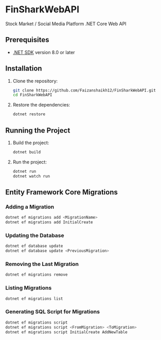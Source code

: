 # FinSharkWebAPI
Stock Market / Social Media Platform .NET Core Web API

## Prerequisites

- [.NET SDK](https://dotnet.microsoft.com/download) version 8.0 or later

## Installation

1. Clone the repository:
   ```sh
   git clone https://github.com/Faizanshaikh12/FinSharkWebAPI.git
   cd FinSharkWebAPI
   ```

2. Restore the dependencies:
   ```sh
   dotnet restore
   ```

## Running the Project

1. Build the project:
   ```sh
   dotnet build
   ```

2. Run the project:
   ```sh
   dotnet run
   dotnet watch run
   ```

## Entity Framework Core Migrations

### Adding a Migration
```sh
dotnet ef migrations add <MigrationName>
dotnet ef migrations add InitialCreate
```

### Updating the Database
```sh
dotnet ef database update
dotnet ef database update <PreviousMigration>
```

### Removing the Last Migration
```sh
dotnet ef migrations remove
```

### Listing Migrations
```sh
dotnet ef migrations list
```

### Generating SQL Script for Migrations
```sh
dotnet ef migrations script
dotnet ef migrations script <FromMigration> <ToMigration>
dotnet ef migrations script InitialCreate AddNewTable
```